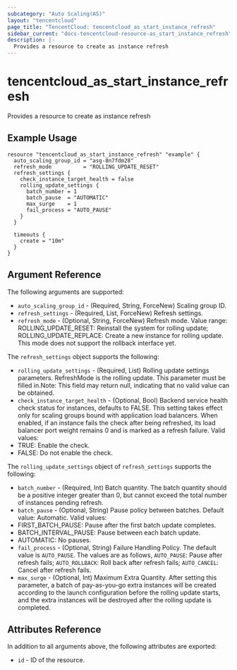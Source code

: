 ```yaml
---
subcategory: "Auto Scaling(AS)"
layout: "tencentcloud"
page_title: "TencentCloud: tencentcloud_as_start_instance_refresh"
sidebar_current: "docs-tencentcloud-resource-as_start_instance_refresh"
description: |-
  Provides a resource to create as instance refresh
---
```


# tencentcloud_as_start_instance_refresh

Provides a resource to create as instance refresh

## Example Usage

```hcl
resource "tencentcloud_as_start_instance_refresh" "example" {
  auto_scaling_group_id = "asg-8n7fdm28"
  refresh_mode          = "ROLLING_UPDATE_RESET"
  refresh_settings {
    check_instance_target_health = false
    rolling_update_settings {
      batch_number = 1
      batch_pause  = "AUTOMATIC"
      max_surge    = 1
      fail_process = "AUTO_PAUSE"
    }
  }

  timeouts {
    create = "10m"
  }
}
```

## Argument Reference

The following arguments are supported:

* `auto_scaling_group_id` - (Required, String, ForceNew) Scaling group ID.
* `refresh_settings` - (Required, List, ForceNew) Refresh settings.
* `refresh_mode` - (Optional, String, ForceNew) Refresh mode. Value range: ROLLING_UPDATE_RESET: Reinstall the system for rolling update; ROLLING_UPDATE_REPLACE: Create a new instance for rolling update. This mode does not support the rollback interface yet.

The `refresh_settings` object supports the following:

* `rolling_update_settings` - (Required, List) Rolling update settings parameters. RefreshMode is the rolling update. This parameter must be filled in.Note: This field may return null, indicating that no valid value can be obtained.
* `check_instance_target_health` - (Optional, Bool) Backend service health check status for instances, defaults to FALSE. This setting takes effect only for scaling groups bound with application load balancers. When enabled, if an instance fails the check after being refreshed, its load balancer port weight remains 0 and is marked as a refresh failure. Valid values: <br><li>TRUE: Enable the check.</li> <li>FALSE: Do not enable the check.

The `rolling_update_settings` object of `refresh_settings` supports the following:

* `batch_number` - (Required, Int) Batch quantity. The batch quantity should be a positive integer greater than 0, but cannot exceed the total number of instances pending refresh.
* `batch_pause` - (Optional, String) Pause policy between batches. Default value: Automatic. Valid values: <br><li>FIRST_BATCH_PAUSE: Pause after the first batch update completes.</li> <li>BATCH_INTERVAL_PAUSE: Pause between each batch update.</li> <li>AUTOMATIC: No pauses.
* `fail_process` - (Optional, String) Failure Handling Policy. The default value is `AUTO_PAUSE`. The values are as follows, `AUTO_PAUSE`: Pause after refresh fails; `AUTO_ROLLBACK`: Roll back after refresh fails; `AUTO_CANCEL`: Cancel after refresh fails.
* `max_surge` - (Optional, Int) Maximum Extra Quantity. After setting this parameter, a batch of pay-as-you-go extra instances will be created according to the launch configuration before the rolling update starts, and the extra instances will be destroyed after the rolling update is completed.

## Attributes Reference

In addition to all arguments above, the following attributes are exported:

* `id` - ID of the resource.



